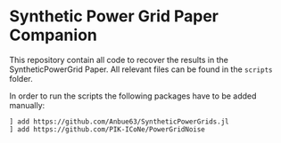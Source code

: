 # Synthetic Power Grid Paper Companion

This repository contain all code to recover the results in the SyntheticPowerGrid Paper. All relevant files can be found in the `scripts` folder.

In order to run the scripts the following packages have to be added manually:

```@julia
] add https://github.com/Anbue63/SyntheticPowerGrids.jl
] add https://github.com/PIK-ICoNe/PowerGridNoise
```